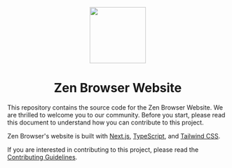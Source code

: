 <p align="center">
<picture>
    <img src="https://cdn.jsdelivr.net/gh/zen-browser/www@master/public/logos/zen-alpha-white.svg" width="128px">
</picture>
</p>
<h1 align="center">
Zen Browser Website 
</h1>

This repository contains the source code for the Zen Browser Website. We are thrilled to welcome you to our community. Before you start, please read this document to understand how you can contribute to this project.

Zen Browser's website is built with [Next.js](https://nextjs.org/), [TypeScript](https://www.typescriptlang.org/), and [Tailwind CSS](https://tailwindcss.com/).

If you are interested in contributing to this project, please read the [Contributing Guidelines](./CONTRIBUTING.md).
